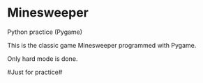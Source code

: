 # Minesweeper
Python practice (Pygame)

This is the classic game Minesweeper programmed with Pygame.

Only hard mode is done.  

#Just for practice#
